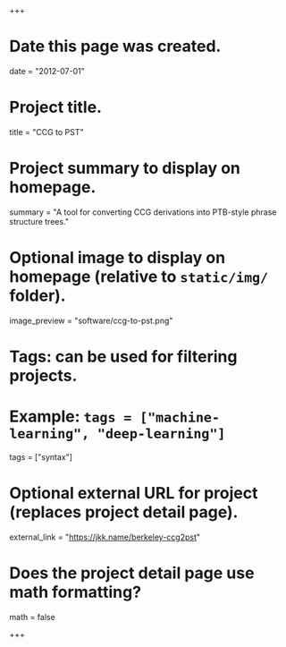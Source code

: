 +++
# Date this page was created.
date = "2012-07-01"

# Project title.
title = "CCG to PST"

# Project summary to display on homepage.
summary = "A tool for converting CCG derivations into PTB-style phrase structure trees."

# Optional image to display on homepage (relative to `static/img/` folder).
image_preview = "software/ccg-to-pst.png"

# Tags: can be used for filtering projects.
# Example: `tags = ["machine-learning", "deep-learning"]`
tags = ["syntax"]

# Optional external URL for project (replaces project detail page).
external_link = "https://jkk.name/berkeley-ccg2pst"

# Does the project detail page use math formatting?
math = false

+++

